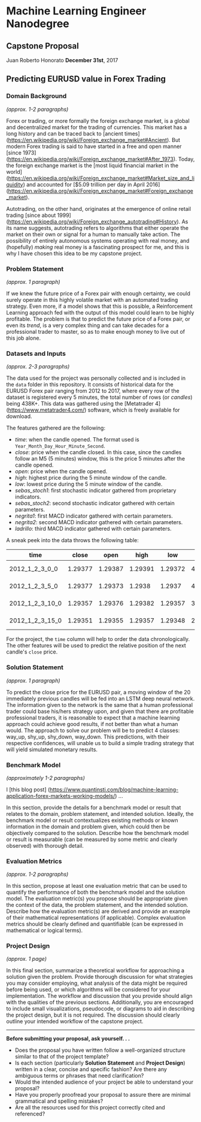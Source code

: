 # Machine Learning Engineer Nanodegree
## Capstone Proposal
Juan  Roberto Honorato
__December 31st__, 2017

## Predicting EURUSD value in Forex Trading

### Domain Background
_(approx. 1-2 paragraphs)_

Forex or trading, or more formally the foreign exchange market, is a global and decentralized market for the trading of currencies. This market has a long history and can be traced back to [ancient times] (https://en.wikipedia.org/wiki/Foreign_exchange_market#Ancient). But modern Forex trading is said to have started in a free and open manner [since 1973] (https://en.wikipedia.org/wiki/Foreign_exchange_market#After_1973). Today, the foreign exchange market is the [most liquid financial market in the world] (https://en.wikipedia.org/wiki/Foreign_exchange_market#Market_size_and_liquidity) and accounted for [$5.09 trillion per day in April 2016] (https://en.wikipedia.org/wiki/Foreign_exchange_market#Foreign_exchange_market).

Autotrading, on the other hand, originates at the emergence of online retail trading [since about 1999] (https://en.wikipedia.org/wiki/Foreign_exchange_autotrading#History). As its name suggests, autotrading refers to algorithms that either operate the market on their own or signal for a human to manually take action. The possibility of entirely autonomous systems operating with real money, and (hopefully) _making_ real money is a fascinating prospect for me, and this is why I have chosen this idea to be my capstone project.

### Problem Statement
_(approx. 1 paragraph)_

If we knew the future price of a Forex pair with enough certainty, we could surely operate in this highly volatile market with an automated trading strategy. Even more, if a model shows that this is possible, a Reinforcement Learning approach fed with the output of this model could learn to be highly profitable. The problem is that to predict the future price of a Forex pair, or even its _trend_, is a very complex thing and can take decades for a professional trader to master, so as to make enough money to live out of this job alone.

### Datasets and Inputs
_(approx. 2-3 paragraphs)_

The data used for the project was personally collected and is included in the `data` folder in this repository. It consists of historical data for the EURUSD Forex pair ranging from 2012 to 2017, where every row of the dataset is registered every 5 minutes, the total number of rows (or _candles_) being 438K+. This data was gathered using the [Metatrader 4] (https://www.metatrader4.com/) software, which is freely available for download.

The features gathered are the following:


* _time_: when the candle opened. The format used is `Year_Month_Day_Hour_Minute_Second`.
* _close_: price when the candle closed. In this case, since the candles follow an M5 (5 minutes) window, this is the price 5 minutes after the candle opened.
* _open_: price when the candle opened.
* _high_: highest price during the 5 minute window of the candle.
* _low_: lowest price during the 5 minute window of the candle.
* _sebas_stoch1_: first stochastic indicator gathered from proprietary indicators.
* _sebas_stoch2_: second stochastic indicator gathered with certain parameters.
* _negrita1_: first MACD indicator gathered with certain parameters.
* _negrita2_: second MACD indicator gathered with certain parameters.
* _ladrillo_: third MACD indicator gathered with certain parameters.

A sneak peek into the data throws the following table:

| **time**        | **close** | **open** | **high** | **low** | **sebas_stoch1** | **sebas_stoch2** | **negrita1**       | **negrita2**       | **ladrillo**       |
|-----------------|-----------|----------|----------|---------|------------------|------------------|--------------------|--------------------|--------------------|
| 2012_1_2_3_0_0  | 1.29377   | 1.29387  | 1.29391  | 1.29372 | 43.0             | 44.3484853625    | -0.000103977921316 | -5.60416684946e-05 | -4.79362528215e-05 |
| 2012_1_2_3_5_0  | 1.29377   | 1.29373  | 1.2938   | 1.2937  | 41.1160058737    | 43.0131702472    | -0.000124136299998 | -6.97383679821e-05 | -5.43979320163e-05 |
| 2012_1_2_3_10_0 | 1.29357   | 1.29376  | 1.29382  | 1.29357 | 35.843373494     | 39.9864597892    | -0.000154469658795 | -9.01779849445e-05 | -6.42916738504e-05 |
| 2012_1_2_3_15_0 | 1.29351   | 1.29355  | 1.29357  | 1.29348 | 29.1729323308    | 35.3774372328    | -0.000181261097638 | -0.000115268723952 | -6.59923736861e-05 |

For the project, the `time` column will help to order the data chronologically. The other features will be used to predict the relative position of the next candle's `close` price.

### Solution Statement
_(approx. 1 paragraph)_

To predict the close price for the EURUSD pair, a moving window of the 20 immediately previous candles will be fed into an LSTM deep neural network. The information given to the network is the same that a human professional trader could base his/hers strategy upon, and given that there are profitable professional traders, it is reasonable to expect that a machine learning approach could achieve good results, if not better than what a human would. The approach to solve our problem will be to predict 4 classes: way_up, shy_up, shy_down, way_down. This predictions, with their respective confidences, will unable us to build a simple trading strategy that will yield simulated monetary results.

### Benchmark Model
_(approximately 1-2 paragraphs)_

I [this blog post] (https://www.quantinsti.com/blog/machine-learning-application-forex-markets-working-models/) ...

In this section, provide the details for a benchmark model or result that relates to the domain, problem statement, and intended solution. Ideally, the benchmark model or result contextualizes existing methods or known information in the domain and problem given, which could then be objectively compared to the solution. Describe how the benchmark model or result is measurable (can be measured by some metric and clearly observed) with thorough detail.

### Evaluation Metrics
_(approx. 1-2 paragraphs)_

In this section, propose at least one evaluation metric that can be used to quantify the performance of both the benchmark model and the solution model. The evaluation metric(s) you propose should be appropriate given the context of the data, the problem statement, and the intended solution. Describe how the evaluation metric(s) are derived and provide an example of their mathematical representations (if applicable). Complex evaluation metrics should be clearly defined and quantifiable (can be expressed in mathematical or logical terms).

### Project Design
_(approx. 1 page)_

In this final section, summarize a theoretical workflow for approaching a solution given the problem. Provide thorough discussion for what strategies you may consider employing, what analysis of the data might be required before being used, or which algorithms will be considered for your implementation. The workflow and discussion that you provide should align with the qualities of the previous sections. Additionally, you are encouraged to include small visualizations, pseudocode, or diagrams to aid in describing the project design, but it is not required. The discussion should clearly outline your intended workflow of the capstone project.

-----------

**Before submitting your proposal, ask yourself. . .**

- Does the proposal you have written follow a well-organized structure similar to that of the project template?
- Is each section (particularly **Solution Statement** and **Project Design**) written in a clear, concise and specific fashion? Are there any ambiguous terms or phrases that need clarification?
- Would the intended audience of your project be able to understand your proposal?
- Have you properly proofread your proposal to assure there are minimal grammatical and spelling mistakes?
- Are all the resources used for this project correctly cited and referenced?
